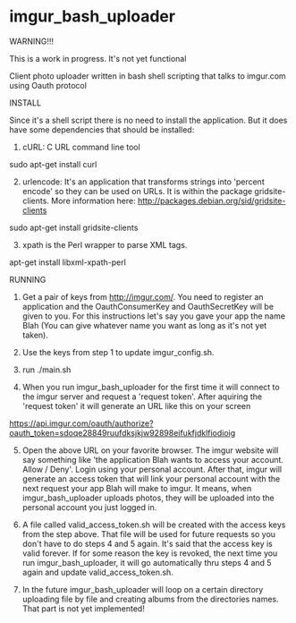 imgur_bash_uploader
===================

WARNING!!!

This is a work in progress. It's not yet functional

Client photo uploader written in bash shell scripting that talks to imgur.com using Oauth protocol

INSTALL

Since it's a shell script there is no need to install the application. But it does have some dependencies that should be installed:

1) cURL: C URL command line tool

sudo apt-get install curl

2) urlencode: It's an application that transforms strings into 'percent encode' so they can be used on URLs. It is within the package gridsite-clients. More information here: http://packages.debian.org/sid/gridsite-clients

sudo apt-get install gridsite-clients

3) xpath is the Perl wrapper to parse XML tags.

apt-get install libxml-xpath-perl

RUNNING

1) Get a pair of keys from http://imgur.com/. You need to register an application and the OauthConsumerKey and OauthSecretKey will be given to you. For this instructions let's say you gave your app the name Blah (You can give whatever name you want as long as it's not yet taken).

2) Use the keys from step 1 to update imgur_config.sh.

3) run ./main.sh

4) When you run imgur_bash_uploader for the first time it will connect to the imgur server and request a 'request token'. After aquiring the 'request token' it will generate an URL like this on your screen

https://api.imgur.com/oauth/authorize?oauth_token=sdoqe28849ruufdksjkjw92898eifukfjdklfiodioig

5) Open the above URL on your favorite browser. The imgur website will say something like 'the application Blah wants to access your account. Allow / Deny'. Login using your personal account. After that, imgur will generate an access token that will link your personal account with the next request your app Blah will make to imgur. It means, when imgur_bash_uploader uploads photos, they will be uploaded into the personal account you just logged in.

6) A file called valid_access_token.sh will be created with the access keys from the step above. That file will be used for future requests so you don't have to do steps 4 and 5 again. It's said that the access key is valid forever. If for some reason the key is revoked, the next time you run imgur_bash_uploader, it will go automatically thru steps 4 and 5 again and update valid_access_token.sh.

7) In the future imgur_bash_uploader will loop on a certain directory uploading file by file and creating albums from the directories names. That part is not yet implemented!

